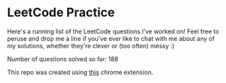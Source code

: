 # LeetCode Practice

Here's a running list of the LeetCode questions I've worked on! Feel free to peruse and drop me a line if you've ever like to chat with me about any of my solutions, whether they're clever or (too often) messy :)

Number of questions solved so far: 188

This repo was created using [this](https://github.com/QasimWani/LeetHub) chrome extension.
